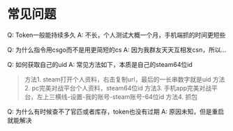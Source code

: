 # 常见问题

Q: Token一般能持续多久
A: 不长，个人测试大概一个月，手机端抓的时间更短些

Q: 为什么指令用csgo而不是用更简短的cs
A: 因为我群友天天互相发csn，所以...

Q: 如何获取自己的uid
A: 常见方法如下，本质是自己的steam64位id
>方法1. steam打开个人资料，右击复制url，最后的一长串数字就是uid
方法2. pc完美对战平台个人资料，steam64位id
方法3. 手机app完美对战平台，左上三横线-设置-我的账号-steam账号-64位id
方法4. 抓包

Q: 为什么有时候查不了官匹或者库存，token也没有过期
A: 原因未知，但是重启就能解决